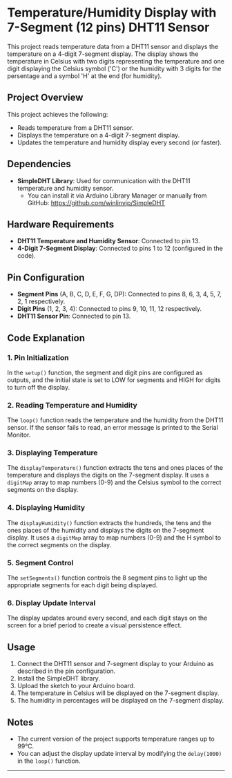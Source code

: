 # Temperature/Humidity Display with 7-Segment (12 pins) DHT11 Sensor

This project reads temperature data from a DHT11 sensor and displays the temperature on a 4-digit 7-segment display. The display shows the temperature in Celsius with two digits representing the temperature and one digit displaying the Celsius symbol ('C') or the humidity with 3 digits for the persentage and a symbol 'H' at the end (for humidity).

## Project Overview

This project achieves the following:

- Reads temperature from a DHT11 sensor.
- Displays the temperature on a 4-digit 7-segment display.
- Updates the temperature and humidity display every second (or faster).

## Dependencies

- **SimpleDHT Library**: Used for communication with the DHT11 temperature and humidity sensor.
  - You can install it via Arduino Library Manager or manually from GitHub: https://github.com/winlinvip/SimpleDHT

## Hardware Requirements

- **DHT11 Temperature and Humidity Sensor**: Connected to pin 13.
- **4-Digit 7-Segment Display**: Connected to pins 1 to 12 (configured in the code).
  
## Pin Configuration

- **Segment Pins** (A, B, C, D, E, F, G, DP): Connected to pins 8, 6, 3, 4, 5, 7, 2, 1 respectively.
- **Digit Pins** (1, 2, 3, 4): Connected to pins 9, 10, 11, 12 respectively.
- **DHT11 Sensor Pin**: Connected to pin 13.

## Code Explanation

### 1. **Pin Initialization**
In the `setup()` function, the segment and digit pins are configured as outputs, and the initial state is set to LOW for segments and HIGH for digits to turn off the display.

### 2. **Reading Temperature and Humidity**
The `loop()` function reads the temperature and the humidity from the DHT11 sensor. If the sensor fails to read, an error message is printed to the Serial Monitor.

### 3. **Displaying Temperature**
The `displayTemperature()` function extracts the tens and ones places of the temperature and displays the digits on the 7-segment display. It uses a `digitMap` array to map numbers (0-9) and the Celsius symbol to the correct segments on the display.

### 4. **Displaying Humidity**
The `displayHumidity()` function extracts the hundreds, the tens and the ones places of the humidity and displays the digits on the 7-segment display. It uses a `digitMap` array to map numbers (0-9) and the H symbol to the correct segments on the display.


### 5. **Segment Control**
The `setSegments()` function controls the 8 segment pins to light up the appropriate segments for each digit being displayed.

### 6. **Display Update Interval**
The display updates around every second, and each digit stays on the screen for a brief period to create a visual persistence effect.

## Usage

1. Connect the DHT11 sensor and 7-segment display to your Arduino as described in the pin configuration.
2. Install the SimpleDHT library.
3. Upload the sketch to your Arduino board.
4. The temperature in Celsius will be displayed on the 7-segment display.
5. The humidity in percentages will be displayed on the 7-segment display.

## Notes

- The current version of the project supports temperature ranges up to 99°C.
- You can adjust the display update interval by modifying the `delay(1000)` in the `loop()` function.

---

